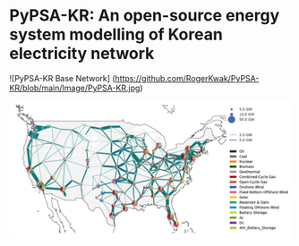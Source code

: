 # PyPSA-KR: An open-source energy system modelling of Korean electricity network



![PyPSA-KR Base Network] (https://github.com/RogerKwak/PyPSA-KR/blob/main/Image/PyPSA-KR.jpg)





![pypsa-usa Base Network](https://github.com/PyPSA/pypsa-usa/blob/0fe788397238b14f07857a9748aa86c7781bfa27/docs/source/_static/PyPSA-USA_network.png)
